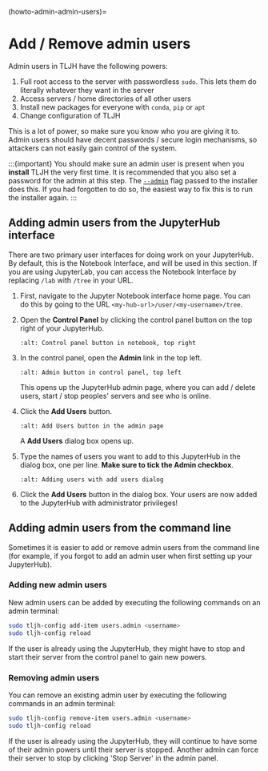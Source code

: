 (howto-admin-admin-users)=

# Add / Remove admin users

Admin users in TLJH have the following powers:

1. Full root access to the server with passwordless `sudo`.
   This lets them do literally whatever they want in the server
2. Access servers / home directories of all other users
3. Install new packages for everyone with `conda`, `pip` or `apt`
4. Change configuration of TLJH

This is a lot of power, so make sure you know who you are giving it
to. Admin users should have decent passwords / secure login mechanisms,
so attackers can not easily gain control of the system.

:::{important}
You should make sure an admin user is present when you **install** TLJH
the very first time. It is recommended that you also set a password
for the admin at this step. The [`--admin`](#howto-admin-admin-users)
flag passed to the installer does this. If you had forgotten to do so, the
easiest way to fix this is to run the installer again.
:::

## Adding admin users from the JupyterHub interface

There are two primary user interfaces for doing work on your JupyterHub. By
default, this is the Notebook Interface, and will be used in this section.
If you are using JupyterLab, you can access the Notebook Interface by replacing
`/lab` with `/tree` in your URL.

1. First, navigate to the Jupyter Notebook interface home page. You can do this
   by going to the URL `<my-hub-url>/user/<my-username>/tree`.

2. Open the **Control Panel** by clicking the control panel button on the top
   right of your JupyterHub.

   ```{image} ../../images/control-panel-button.png
   :alt: Control panel button in notebook, top right
   ```

3. In the control panel, open the **Admin** link in the top left.

   ```{image} ../../images/admin/admin-access-button.png
   :alt: Admin button in control panel, top left
   ```

   This opens up the JupyterHub admin page, where you can add / delete users,
   start / stop peoples' servers and see who is online.

4. Click the **Add Users** button.

   ```{image} ../../images/admin/add-users-button.png
   :alt: Add Users button in the admin page
   ```

   A **Add Users** dialog box opens up.

5. Type the names of users you want to add to this JupyterHub in the dialog box,
   one per line. **Make sure to tick the Admin checkbox**.

   ```{image} ../../images/admin/add-users-dialog.png
   :alt: Adding users with add users dialog
   ```

6. Click the **Add Users** button in the dialog box. Your users are now added
   to the JupyterHub with administrator privileges!

## Adding admin users from the command line

Sometimes it is easier to add or remove admin users from the command line (for
example, if you forgot to add an admin user when first setting up your JupyterHub).

### Adding new admin users

New admin users can be added by executing the following commands on an
admin terminal:

```bash
sudo tljh-config add-item users.admin <username>
sudo tljh-config reload
```

If the user is already using the JupyterHub, they might have to stop and
start their server from the control panel to gain new powers.

### Removing admin users

You can remove an existing admin user by executing the following commands in
an admin terminal:

```bash
sudo tljh-config remove-item users.admin <username>
sudo tljh-config reload
```

If the user is already using the JupyterHub, they will continue to have
some of their admin powers until their server is stopped. Another admin
can force their server to stop by clicking 'Stop Server' in the admin
panel.

